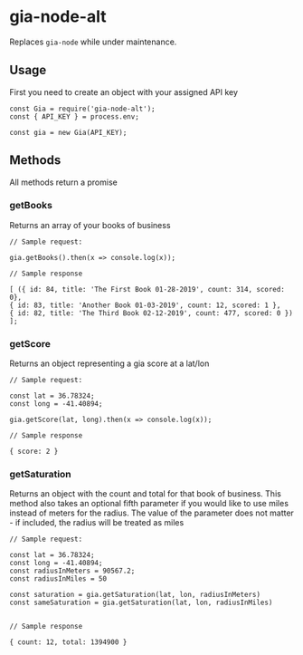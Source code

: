 # gia-node-alt

Replaces `gia-node` while under maintenance.

## Usage

First you need to create an object with your assigned API key

```
const Gia = require('gia-node-alt');
const { API_KEY } = process.env;

const gia = new Gia(API_KEY);

```

## Methods

All methods return a promise

### getBooks

Returns an array of your books of business

```
// Sample request:

gia.getBooks().then(x => console.log(x));

// Sample response

[ ({ id: 84, title: 'The First Book 01-28-2019', count: 314, scored: 0},
{ id: 83, title: 'Another Book 01-03-2019', count: 12, scored: 1 },
{ id: 82, title: 'The Third Book 02-12-2019', count: 477, scored: 0 }) ];

```

### getScore

Returns an object representing a gia score at a lat/lon

```
// Sample request:

const lat = 36.78324;
const long = -41.40894;

gia.getScore(lat, long).then(x => console.log(x));

// Sample response

{ score: 2 }

```

### getSaturation

Returns an object with the count and total for that book of business. This method also takes an optional fifth parameter if you would like to use miles instead of meters for the radius. The value of the parameter does not matter - if included, the radius will be treated as miles

```
// Sample request:

const lat = 36.78324;
const long = -41.40894;
const radiusInMeters = 90567.2;
const radiusInMiles = 50

const saturation = gia.getSaturation(lat, lon, radiusInMeters)
const sameSaturation = gia.getSaturation(lat, lon, radiusInMiles)


// Sample response

{ count: 12, total: 1394900 }

```
